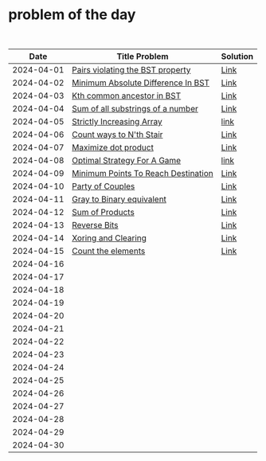 # problem of the day 

<br>

| Date       | Title Problem | Solution |
|------------|---------------|----------|
| 2024-04-01 | [Pairs violating the BST property](https://www.geeksforgeeks.org/problems/pairs-violating-bst-property--212515/1) | [Link](https://github.com/dhruvabhat24/GFG-2024/blob/main/April/Day%201%20%3A%20Pairs%20violating%20the%20BST%20property.cpp) |
| 2024-04-02 | [Minimum Absolute Difference In BST](https://www.geeksforgeeks.org/problems/minimum-absolute-difference-in-bst-1665139652/1) | [Link](https://github.com/dhruvabhat24/GFG-2024/blob/main/April/Day%202%3A%20Minimum%20Absolute%20Difference%20In%20BST.cpp) |
| 2024-04-03 | [Kth common ancestor in BST](https://www.geeksforgeeks.org/problems/kth-common-ancestor-in-bst/1) | [Link](https://github.com/dhruvabhat24/GFG-2024/blob/main/April/Day%203%3A%20Kth%20common%20ancestor%20in%20BST.cpp) |
| 2024-04-04 | [Sum of all substrings of a number](https://www.geeksforgeeks.org/problems/sum-of-all-substrings-of-a-number-1587115621/1) | [Link](https://github.com/dhruvabhat24/GFG-2024/blob/main/April/Day%204%3A%20Sum%20of%20all%20substrings%20of%20a%20number.java) |
| 2024-04-05 | [Strictly Increasing Array](https://www.geeksforgeeks.org/problems/convert-to-strictly-increasing-array3351/1) | [link](https://github.com/dhruvabhat24/GFG-2024/blob/main/April/Day%205%3A%20Strictly%20Increasing%20Array.java) |
| 2024-04-06 | [Count ways to N'th Stair](https://www.geeksforgeeks.org/problems/count-ways-to-nth-stairorder-does-not-matter1322/1) | [Link](https://github.com/dhruvabhat24/GFG-2024/blob/main/April/Day%206%3A%20Count%20ways%20to%20N'th%20Stair.java) |
| 2024-04-07 | [Maximize dot product](https://www.geeksforgeeks.org/problems/maximize-dot-product2649/1) | [Link](https://github.com/dhruvabhat24/GFG-2024/blob/main/April/Day%207%3A%20Maximize%20dot%20product.cpp) |
| 2024-04-08 | [Optimal Strategy For A Game](https://www.geeksforgeeks.org/problems/optimal-strategy-for-a-game-1587115620/1) | [link](https://github.com/dhruvabhat24/GFG-2024/blob/main/April/Day%208%3A%20Optimal%20Strategy%20For%20A%20Game.java) |
| 2024-04-09 | [Minimum Points To Reach Destination](https://www.geeksforgeeks.org/problems/minimum-points-to-reach-destination0540/1) | [Link](https://github.com/dhruvabhat24/GFG-2024/blob/main/April/Day%209%3A%20Minimum%20Points%20To%20Reach%20Destination.cpp) |
| 2024-04-10 | [Party of Couples](https://www.geeksforgeeks.org/problems/alone-in-couple5507/1) | [Link](https://github.com/dhruvabhat24/GFG-2024/blob/main/April/Day%2010%3A%20Party%20of%20Couples.cpp) |
| 2024-04-11 | [Gray to Binary equivalent](https://www.geeksforgeeks.org/problems/gray-to-binary-equivalent-1587115620/1) | [Link](https://github.com/dhruvabhat24/GFG-2024/blob/main/April/Day%2011%3A%20Gray%20to%20Binary%20equivalent.cpp) |
| 2024-04-12 | [Sum of Products](https://www.geeksforgeeks.org/problems/sum-of-products5049/1) | [Link](https://github.com/dhruvabhat24/GFG-2024/blob/main/April/Day%2012%3A%20Sum%20of%20Products.java) |
| 2024-04-13 | [Reverse Bits](https://www.geeksforgeeks.org/problems/reverse-bits3556/1) | [Link](https://github.com/dhruvabhat24/GFG-2024/blob/main/April/Day%2013%3A%20Reverse%20Bits.java) |
| 2024-04-14 | [Xoring and Clearing](https://www.geeksforgeeks.org/problems/xoring-and-clearing/1) | [Link](https://github.com/dhruvabhat24/GFG-2024/blob/main/April/Day%2014%3A%20Xoring%20and%20Clearing.java) |
| 2024-04-15 | [Count the elements](https://www.geeksforgeeks.org/problems/count-the-elements1529/1) | [Link](https://github.com/dhruvabhat24/GFG-2024/blob/main/April/Day%2015%3A%20Count%20the%20elements.java) |
| 2024-04-16 |               |          |
| 2024-04-17 |               |          |
| 2024-04-18 |               |          |
| 2024-04-19 |               |          |
| 2024-04-20 |               |          |
| 2024-04-21 |               |          |
| 2024-04-22 |               |          |
| 2024-04-23 |               |          |
| 2024-04-24 |               |          |
| 2024-04-25 |               |          |
| 2024-04-26 |               |          |
| 2024-04-27 |               |          |
| 2024-04-28 |               |          |
| 2024-04-29 |               |          |
| 2024-04-30 |               |          |
